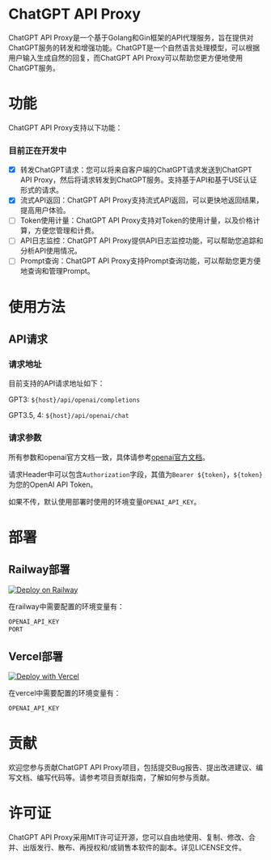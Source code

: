 # ChatGPT API Proxy
ChatGPT API Proxy是一个基于Golang和Gin框架的API代理服务，旨在提供对ChatGPT服务的转发和增强功能。ChatGPT是一个自然语言处理模型，可以根据用户输入生成自然的回复，而ChatGPT
API Proxy可以帮助您更方便地使用ChatGPT服务。

# 功能
ChatGPT API Proxy支持以下功能：
### 目前正在开发中
- [x] 转发ChatGPT请求：您可以将来自客户端的ChatGPT请求发送到ChatGPT API Proxy，然后将请求转发到ChatGPT服务。支持基于API和基于USE认证形式的请求。
- [x] 流式API返回：ChatGPT API Proxy支持流式API返回，可以更快地返回结果，提高用户体验。
- [ ] Token使用计量：ChatGPT API Proxy支持对Token的使用计量，以及价格计算，方便您管理和计费。
- [ ] API日志监控：ChatGPT API Proxy提供API日志监控功能，可以帮助您追踪和分析API使用情况。
- [ ] Prompt查询：ChatGPT API Proxy支持Prompt查询功能，可以帮助您更方便地查询和管理Prompt。

# 使用方法

## API请求
### 请求地址
目前支持的API请求地址如下：

GPT3:  `${host}/api/openai/completions`

GPT3.5, 4: `${host}/api/openai/chat`

### 请求参数
所有参数和openai官方文档一致，具体请参考[openai官方文档](https://beta.openai.com/docs/api-reference/completions/create)。

请求Header中可以包含`Authorization`字段，其值为`Bearer ${token}`，`${token}`为您的OpenAI API Token。

如果不传，默认使用部署时使用的环境变量`OPENAI_API_KEY`。

# 部署
## Railway部署
[![Deploy on Railway](https://railway.app/button.svg)](https://railway.app/new/template/ZweBXA)

在railway中需要配置的环境变量有：
```markdown
OPENAI_API_KEY
PORT
```

## Vercel部署
[![Deploy with Vercel](https://vercel.com/button)](https://vercel.com/new/clone?repository-url=https%3A%2F%2Fgithub.com%2Fvercel%2Fnext.js%2Ftree%2Fcanary%2Fexamples%2Fhello-world)

在vercel中需要配置的环境变量有：
```markdown
OPENAI_API_KEY
```


# 贡献

欢迎您参与贡献ChatGPT API Proxy项目，包括提交Bug报告、提出改进建议、编写文档、编写代码等。请参考项目贡献指南，了解如何参与贡献。

# 许可证

ChatGPT API Proxy采用MIT许可证开源，您可以自由地使用、复制、修改、合并、出版发行、散布、再授权和/或销售本软件的副本。详见LICENSE文件。
